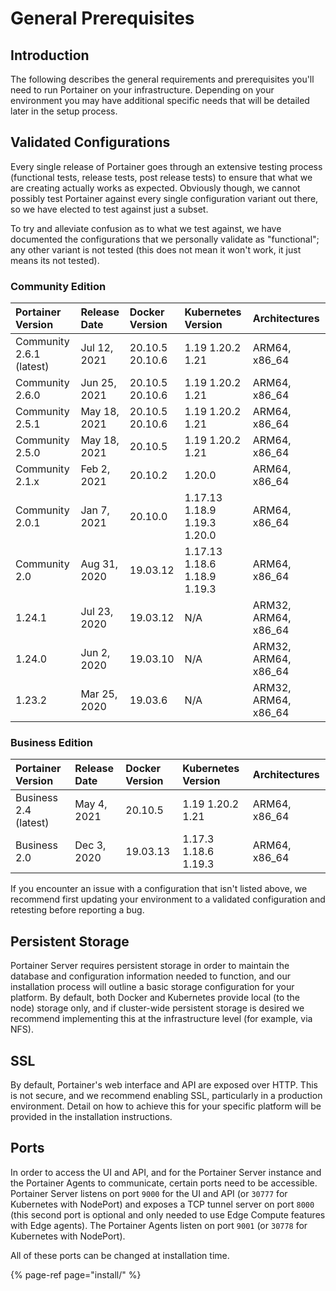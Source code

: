 # General Prerequisites

## Introduction

The following describes the general requirements and prerequisites you'll need to run Portainer on your infrastructure. Depending on your environment you may have additional specific needs that will be detailed later in the setup process.

## Validated Configurations

Every single release of Portainer goes through an extensive testing process \(functional tests, release tests, post release tests\) to ensure that what we are creating actually works as expected. Obviously though, we cannot possibly test Portainer against every single configuration variant out there, so we have elected to test against just a subset.

To try and alleviate confusion as to what we test against, we have documented the configurations that we personally validate as "functional"; any other variant is not tested \(this does not mean it won't work, it just means its not tested\).

### Community Edition

| Portainer Version | Release Date | Docker Version | Kubernetes Version | Architectures |
| :--- | :--- | :--- | :--- | :--- |
| Community 2.6.1 \(latest\) | Jul 12, 2021 | 20.10.5  20.10.6 | 1.19 1.20.2 1.21 | ARM64, x86\_64 |
| Community 2.6.0 | Jun 25, 2021 | 20.10.5  20.10.6 | 1.19 1.20.2 1.21 | ARM64, x86\_64 |
| Community 2.5.1 | May 18, 2021 | 20.10.5  20.10.6 | 1.19 1.20.2 1.21 | ARM64, x86\_64 |
| Community 2.5.0 | May 18, 2021 | 20.10.5 | 1.19 1.20.2 1.21 | ARM64, x86\_64 |
| Community 2.1.x | Feb 2, 2021 | 20.10.2 | 1.20.0 | ARM64, x86\_64 |
| Community 2.0.1 | Jan 7, 2021 | 20.10.0 | 1.17.13 1.18.9 1.19.3 1.20.0 | ARM64, x86\_64 |
| Community 2.0 | Aug 31, 2020 | 19.03.12 | 1.17.13 1.18.6 1.18.9 1.19.3 | ARM64, x86\_64 |
| 1.24.1 | Jul 23, 2020 | 19.03.12 | N/A | ARM32, ARM64, x86\_64 |
| 1.24.0 | Jun 2, 2020 | 19.03.10 | N/A | ARM32, ARM64, x86\_64 |
| 1.23.2 | Mar 25, 2020 | 19.03.6 | N/A | ARM32, ARM64, x86\_64 |

### Business Edition

| Portainer Version | Release Date | Docker Version | Kubernetes Version | Architectures |
| :--- | :--- | :--- | :--- | :--- |
| Business 2.4 \(latest\) | May 4, 2021 | 20.10.5 | 1.19 1.20.2 1.21 | ARM64, x86\_64 |
| Business 2.0 | Dec 3, 2020 | 19.03.13 | 1.17.3 1.18.6 1.19.3 | ARM64, x86\_64 |

If you encounter an issue with a configuration that isn't listed above, we recommend first updating your environment to a validated configuration and retesting before reporting a bug.

## Persistent Storage

Portainer Server requires persistent storage in order to maintain the database and configuration information needed to function, and our installation process will outline a basic storage configuration for your platform. By default, both Docker and Kubernetes provide local \(to the node\) storage only, and if cluster-wide persistent storage is desired we recommend implementing this at the infrastructure level \(for example, via NFS\).

## SSL

By default, Portainer's web interface and API are exposed over HTTP. This is not secure, and we recommend enabling SSL, particularly in a production environment. Detail on how to achieve this for your specific platform will be provided in the installation instructions.

## Ports

In order to access the UI and API, and for the Portainer Server instance and the Portainer Agents to communicate, certain ports need to be accessible. Portainer Server listens on port `9000` for the UI and API \(or `30777` for Kubernetes with NodePort\) and exposes a TCP tunnel server on port `8000` \(this second port is optional and only needed to use Edge Compute features with Edge agents\). The Portainer Agents listen on port `9001` \(or `30778` for Kubernetes with NodePort\).

All of these ports can be changed at installation time.

{% page-ref page="install/" %}

